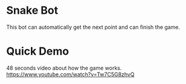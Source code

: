 # Snake Bot

This bot can automatically get the next point and can finish the game.

# Quick Demo

48 seconds video about how the game works. <br>
https://www.youtube.com/watch?v=Tw7C5G8zhvQ
